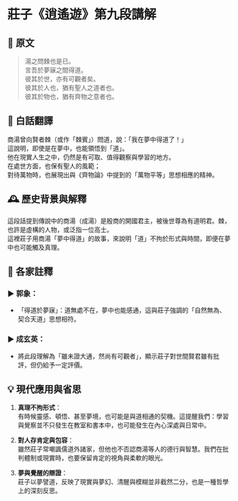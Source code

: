 
# 莊子《逍遙遊》第九段講解

## 📜 原文

> 湯之問棘也是已。  
> 言吾於夢寐之間得道。  
> 彼其於世，亦有可觀者矣。  
> 彼其於人也，猶有聖人之道者也。  
> 彼其於物也，猶有齊物之意者也。

## 💬 白話翻譯

商湯曾向賢者棘（或作「棘賓」）問道，說：「我在夢中得道了！」  
這說明，即使是在夢中，也能領悟到「道」。  
他在現實人生之中，仍然是有可取、值得觀察與學習的地方。  
在處世方面，也保有聖人的風範；  
對待萬物時，也展現出與《齊物論》中提到的「萬物平等」思想相應的精神。

## 🕰️ 歷史背景與解釋

這段話提到傳說中的商湯（成湯）是殷商的開國君主，被後世尊為有道明君。棘，也許是虛構的人物，或泛指一位高士。  
這裡莊子用商湯「夢中得道」的故事，來說明「道」不拘於形式與時間，即便在夢中也可能觸及真理。

## 🧐 各家註釋

### ▶ 郭象：
- 「得道於夢寐」：道無處不在，夢中也能感通，這與莊子強調的「自然無為、契合天道」思想相符。

### ▶ 成玄英：
- 將此段理解為「雖未證大通，然尚有可觀者」，顯示莊子對世間賢君雖有批評，但仍給予一定評價。

## 💡 現代應用與省思

1. **真理不拘形式**：  
   有時候靈感、頓悟、甚至夢境，也可能是與道相通的契機。這提醒我們：學習與覺察並不只發生在教室和書本中，也可能發生在內心深處與日常中。

2. **對人存肯定與包容**：  
   雖然莊子常嘲諷儒道外諸家，但他也不否認商湯等人的德行與智慧。我們在批判體制或現實時，也要保留肯定的視角與柔軟的眼光。

3. **夢與覺醒的辯證**：  
   莊子以夢譬道，反映了現實與夢幻、清醒與模糊並非截然二分，也是一種哲學上的深刻反思。
